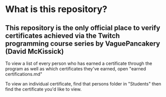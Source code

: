 # What is this repository?
## This repository is the only official place to verify certificates achieved via the Twitch programming course series by VaguePancakery (David McKissick)

To view a list of every person who has earned a certificate through the program as well as which certificates they've earned, open "earned certifications.md"

To view an individual certificate, find that persons folder in "Students" then find the certificate you'd like to view.
